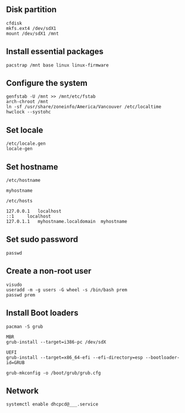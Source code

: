 ## Disk partition
```
cfdisk
mkfs.ext4 /dev/sdX1
mount /dev/sdX1 /mnt
```
## Install essential packages ##
```
pacstrap /mnt base linux linux-firmware
```

## Configure the system
```
genfstab -U /mnt >> /mnt/etc/fstab
arch-chroot /mnt
ln -sf /usr/share/zoneinfo/America/Vancouver /etc/localtime
hwclock --systohc
```

## Set locale
```
/etc/locale.gen
locale-gen
```

## Set hostname
```
/etc/hostname

myhostname

/etc/hosts

127.0.0.1	localhost
::1		localhost
127.0.1.1	myhostname.localdomain	myhostname
```

## Set sudo password
```
passwd
```

## Create a non-root user ##
```
visudo
useradd -m -g users -G wheel -s /bin/bash prem
passwd prem
```

## Install Boot loaders
```
pacman -S grub

MBR
grub-install --target=i386-pc /dev/sdX

UEFI
grub-install --target=x86_64-efi --efi-directory=esp --bootloader-id=GRUB

grub-mkconfig -o /boot/grub/grub.cfg
```

## Network
```
systemctl enable dhcpcd@___.service
```